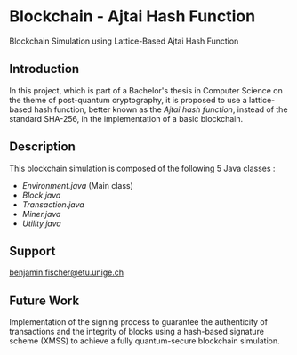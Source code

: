 # Blockchain - Ajtai Hash Function

Blockchain Simulation using Lattice-Based Ajtai Hash Function

## Introduction

In this project, which is part of a Bachelor's thesis in Computer Science on the theme of post-quantum cryptography,
it is proposed to use a lattice-based hash function, better known as the *Ajtai hash function*,
instead of the standard SHA-256, in the implementation of a basic blockchain.

## Description

This blockchain simulation is composed of the following 5 Java classes :

- *Environment.java* (Main class)
- *Block.java*
- *Transaction.java*
- *Miner.java*
- *Utility.java*

## Support

benjamin.fischer@etu.unige.ch

## Future Work

Implementation of the signing process to guarantee the authenticity of transactions and the integrity of blocks
using a hash-based signature scheme (XMSS) to achieve a fully quantum-secure blockchain simulation.


